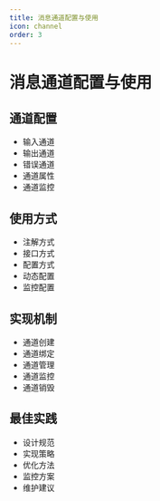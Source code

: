 ```yaml
---
title: 消息通道配置与使用
icon: channel
order: 3
---
```


# 消息通道配置与使用

## 通道配置
- 输入通道
- 输出通道
- 错误通道
- 通道属性
- 通道监控

## 使用方式
- 注解方式
- 接口方式
- 配置方式
- 动态配置
- 监控配置

## 实现机制
- 通道创建
- 通道绑定
- 通道管理
- 通道监控
- 通道销毁

## 最佳实践
- 设计规范
- 实现策略
- 优化方法
- 监控方案
- 维护建议
